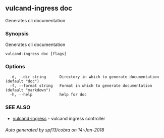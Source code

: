 ## vulcand-ingress doc

Generates cli documentation

### Synopsis

Generates cli documentation

```
vulcand-ingress doc [flags]
```

### Options

```
  -d, --dir string      Directory in which to generate documentation (default "doc")
  -f, --format string   Format in which to generate documentation (default "markdown")
  -h, --help            help for doc
```

### SEE ALSO

* [vulcand-ingress](vulcand-ingress.md)	 - vulcand ingress controller

###### Auto generated by spf13/cobra on 14-Jan-2018
